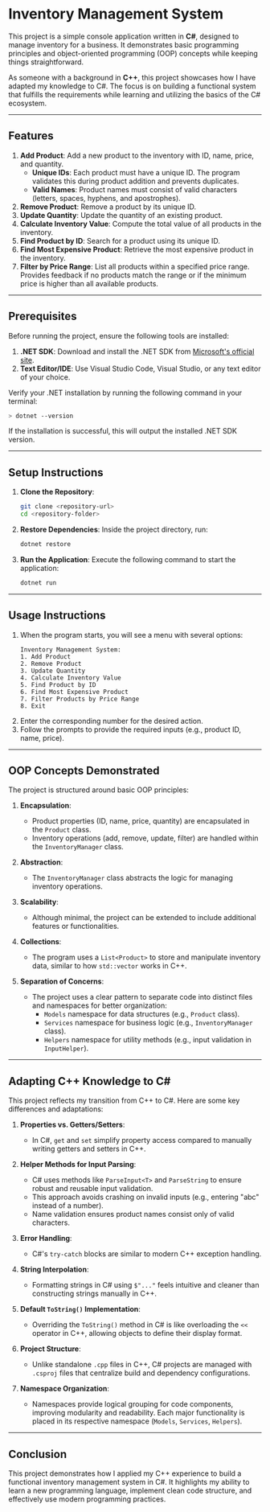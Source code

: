 # Inventory Management System

This project is a simple console application written in **C#**, designed to manage inventory for a business. It demonstrates basic programming principles and object-oriented programming (OOP) concepts while keeping things straightforward.

As someone with a background in **C++**, this project showcases how I have adapted my knowledge to C#. The focus is on building a functional system that fulfills the requirements while learning and utilizing the basics of the C# ecosystem.

---

## Features

1. **Add Product**: Add a new product to the inventory with ID, name, price, and quantity.
    - **Unique IDs**: Each product must have a unique ID. The program validates this during product addition and prevents duplicates.
    - **Valid Names**: Product names must consist of valid characters (letters, spaces, hyphens, and apostrophes).
2. **Remove Product**: Remove a product by its unique ID.
3. **Update Quantity**: Update the quantity of an existing product.
4. **Calculate Inventory Value**: Compute the total value of all products in the inventory.
5. **Find Product by ID**: Search for a product using its unique ID.
6. **Find Most Expensive Product**: Retrieve the most expensive product in the inventory.
7. **Filter by Price Range**: List all products within a specified price range. Provides feedback if no products match the range or if the minimum price is higher than all available products.

---

## Prerequisites

Before running the project, ensure the following tools are installed:

1. **.NET SDK**: Download and install the .NET SDK from [Microsoft's official site](https://dotnet.microsoft.com/download).
2. **Text Editor/IDE**: Use Visual Studio Code, Visual Studio, or any text editor of your choice.

Verify your .NET installation by running the following command in your terminal:
```bash
> dotnet --version
```
If the installation is successful, this will output the installed .NET SDK version.

---

## Setup Instructions

1. **Clone the Repository**:
   ```bash
   git clone <repository-url>
   cd <repository-folder>
   ```

2. **Restore Dependencies**:
   Inside the project directory, run:
   ```bash
   dotnet restore
   ```

3. **Run the Application**:
   Execute the following command to start the application:
   ```bash
   dotnet run
   ```

---

## Usage Instructions

1. When the program starts, you will see a menu with several options:
   ```
   Inventory Management System:
   1. Add Product
   2. Remove Product
   3. Update Quantity
   4. Calculate Inventory Value
   5. Find Product by ID
   6. Find Most Expensive Product
   7. Filter Products by Price Range
   8. Exit
   ```
2. Enter the corresponding number for the desired action.
3. Follow the prompts to provide the required inputs (e.g., product ID, name, price).

---

## OOP Concepts Demonstrated

The project is structured around basic OOP principles:

1. **Encapsulation**:
   - Product properties (ID, name, price, quantity) are encapsulated in the `Product` class.
   - Inventory operations (add, remove, update, filter) are handled within the `InventoryManager` class.

2. **Abstraction**:
   - The `InventoryManager` class abstracts the logic for managing inventory operations.

3. **Scalability**:
   - Although minimal, the project can be extended to include additional features or functionalities.

4. **Collections**:
   - The program uses a `List<Product>` to store and manipulate inventory data, similar to how `std::vector` works in C++.

5. **Separation of Concerns**:
   - The project uses a clear pattern to separate code into distinct files and namespaces for better organization:
     - `Models` namespace for data structures (e.g., `Product` class).
     - `Services` namespace for business logic (e.g., `InventoryManager` class).
     - `Helpers` namespace for utility methods (e.g., input validation in `InputHelper`).

---

## Adapting C++ Knowledge to C#

This project reflects my transition from C++ to C#. Here are some key differences and adaptations:

1. **Properties vs. Getters/Setters**:
   - In C#, `get` and `set` simplify property access compared to manually writing getters and setters in C++.

2. **Helper Methods for Input Parsing**:
   - C# uses methods like `ParseInput<T>` and `ParseString` to ensure robust and reusable input validation.
   - This approach avoids crashing on invalid inputs (e.g., entering "abc" instead of a number).
   - Name validation ensures product names consist only of valid characters.

3. **Error Handling**:
   - C#'s `try-catch` blocks are similar to modern C++ exception handling.

4. **String Interpolation**:
   - Formatting strings in C# using `$"..."` feels intuitive and cleaner than constructing strings manually in C++.

5. **Default `ToString()` Implementation**:
   - Overriding the `ToString()` method in C# is like overloading the `<<` operator in C++, allowing objects to define their display format.

6. **Project Structure**:
   - Unlike standalone `.cpp` files in C++, C# projects are managed with `.csproj` files that centralize build and dependency configurations.

7. **Namespace Organization**:
   - Namespaces provide logical grouping for code components, improving modularity and readability. Each major functionality is placed in its respective namespace (`Models`, `Services`, `Helpers`).

---

## Conclusion

This project demonstrates how I applied my C++ experience to build a functional inventory management system in C#. It highlights my ability to learn a new programming language, implement clean code structure, and effectively use modern programming practices.